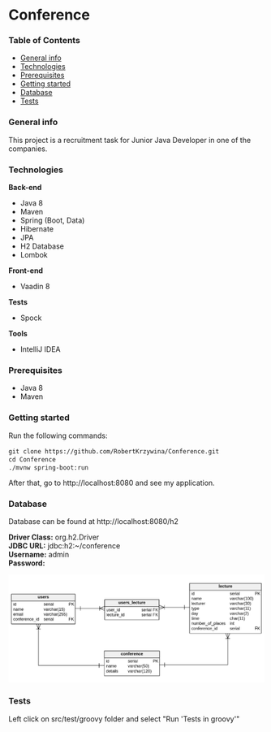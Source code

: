 # Conference

### Table of Contents
* [General info](#general-info)
* [Technologies](#technologies)
* [Prerequisites](#prerequisites)
* [Getting started](#getting-started)
* [Database](#database)
* [Tests](#tests)

### General info
This project is a recruitment task for Junior Java Developer in one of the companies.

### Technologies
<b>Back-end</b>
* Java 8
* Maven
* Spring (Boot, Data)
* Hibernate
* JPA
* H2 Database
* Lombok

<b>Front-end</b>
* Vaadin 8

<b>Tests</b>
* Spock

<b>Tools</b>
* IntelliJ IDEA

### Prerequisites
* Java 8
* Maven

### Getting started
Run the following commands:
```
git clone https://github.com/RobertKrzywina/Conference.git
cd Conference
./mvnw spring-boot:run
```

After that, go to http://localhost:8080 and see my application.

### Database
Database can be found at http://localhost:8080/h2

<b>Driver Class:</b> org.h2.Driver<br/>
<b>JDBC URL:</b> jdbc:h2:~/conference<br/>
<b>Username:</b> admin<br/>
<b>Password:</b> <br/>

![ScreenShoot](src/main/resources/database_schema.png)

### Tests
Left click on src/test/groovy folder and select "Run 'Tests in groovy'"
